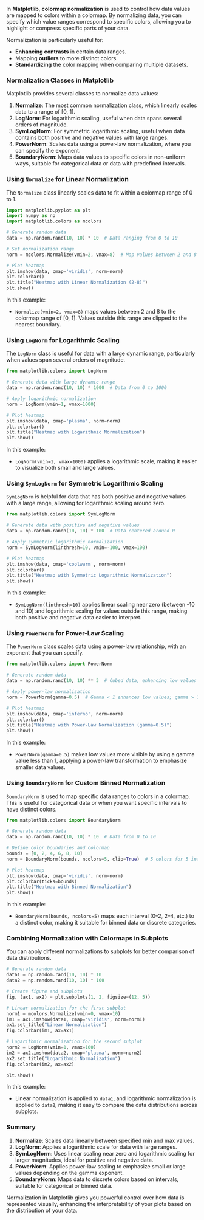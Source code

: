 In **Matplotlib**, **colormap normalization** is used to control how data values are mapped to colors within a colormap. By normalizing data, you can specify which value ranges correspond to specific colors, allowing you to highlight or compress specific parts of your data.

Normalization is particularly useful for:
- **Enhancing contrasts** in certain data ranges.
- Mapping **outliers** to more distinct colors.
- **Standardizing** the color mapping when comparing multiple datasets.

### Normalization Classes in Matplotlib

Matplotlib provides several classes to normalize data values:

1. **Normalize**: The most common normalization class, which linearly scales data to a range of [0, 1].
2. **LogNorm**: For logarithmic scaling, useful when data spans several orders of magnitude.
3. **SymLogNorm**: For symmetric logarithmic scaling, useful when data contains both positive and negative values with large ranges.
4. **PowerNorm**: Scales data using a power-law normalization, where you can specify the exponent.
5. **BoundaryNorm**: Maps data values to specific colors in non-uniform ways, suitable for categorical data or data with predefined intervals.

### Using `Normalize` for Linear Normalization

The `Normalize` class linearly scales data to fit within a colormap range of 0 to 1.

```python
import matplotlib.pyplot as plt
import numpy as np
import matplotlib.colors as mcolors

# Generate random data
data = np.random.rand(10, 10) * 10  # Data ranging from 0 to 10

# Set normalization range
norm = mcolors.Normalize(vmin=2, vmax=8)  # Map values between 2 and 8 to colormap range

# Plot heatmap
plt.imshow(data, cmap='viridis', norm=norm)
plt.colorbar()
plt.title("Heatmap with Linear Normalization (2-8)")
plt.show()
```

In this example:
- `Normalize(vmin=2, vmax=8)` maps values between 2 and 8 to the colormap range of [0, 1]. Values outside this range are clipped to the nearest boundary.

### Using `LogNorm` for Logarithmic Scaling

The `LogNorm` class is useful for data with a large dynamic range, particularly when values span several orders of magnitude.

```python
from matplotlib.colors import LogNorm

# Generate data with large dynamic range
data = np.random.rand(10, 10) * 1000  # Data from 0 to 1000

# Apply logarithmic normalization
norm = LogNorm(vmin=1, vmax=1000)

# Plot heatmap
plt.imshow(data, cmap='plasma', norm=norm)
plt.colorbar()
plt.title("Heatmap with Logarithmic Normalization")
plt.show()
```

In this example:
- `LogNorm(vmin=1, vmax=1000)` applies a logarithmic scale, making it easier to visualize both small and large values.

### Using `SymLogNorm` for Symmetric Logarithmic Scaling

`SymLogNorm` is helpful for data that has both positive and negative values with a large range, allowing for logarithmic scaling around zero.

```python
from matplotlib.colors import SymLogNorm

# Generate data with positive and negative values
data = np.random.randn(10, 10) * 100  # Data centered around 0

# Apply symmetric logarithmic normalization
norm = SymLogNorm(linthresh=10, vmin=-100, vmax=100)

# Plot heatmap
plt.imshow(data, cmap='coolwarm', norm=norm)
plt.colorbar()
plt.title("Heatmap with Symmetric Logarithmic Normalization")
plt.show()
```

In this example:
- `SymLogNorm(linthresh=10)` applies linear scaling near zero (between -10 and 10) and logarithmic scaling for values outside this range, making both positive and negative data easier to interpret.

### Using `PowerNorm` for Power-Law Scaling

The `PowerNorm` class scales data using a power-law relationship, with an exponent that you can specify.

```python
from matplotlib.colors import PowerNorm

# Generate random data
data = np.random.rand(10, 10) ** 3  # Cubed data, enhancing low values

# Apply power-law normalization
norm = PowerNorm(gamma=0.5)  # Gamma < 1 enhances low values; gamma > 1 compresses them

# Plot heatmap
plt.imshow(data, cmap='inferno', norm=norm)
plt.colorbar()
plt.title("Heatmap with Power-Law Normalization (gamma=0.5)")
plt.show()
```

In this example:
- `PowerNorm(gamma=0.5)` makes low values more visible by using a gamma value less than 1, applying a power-law transformation to emphasize smaller data values.

### Using `BoundaryNorm` for Custom Binned Normalization

`BoundaryNorm` is used to map specific data ranges to colors in a colormap. This is useful for categorical data or when you want specific intervals to have distinct colors.

```python
from matplotlib.colors import BoundaryNorm

# Generate random data
data = np.random.rand(10, 10) * 10  # Data from 0 to 10

# Define color boundaries and colormap
bounds = [0, 2, 4, 6, 8, 10]
norm = BoundaryNorm(bounds, ncolors=5, clip=True)  # 5 colors for 5 intervals

# Plot heatmap
plt.imshow(data, cmap='viridis', norm=norm)
plt.colorbar(ticks=bounds)
plt.title("Heatmap with Binned Normalization")
plt.show()
```

In this example:
- `BoundaryNorm(bounds, ncolors=5)` maps each interval (0–2, 2–4, etc.) to a distinct color, making it suitable for binned data or discrete categories.

### Combining Normalization with Colormaps in Subplots

You can apply different normalizations to subplots for better comparison of data distributions.

```python
# Generate random data
data1 = np.random.rand(10, 10) * 10
data2 = np.random.rand(10, 10) * 100

# Create figure and subplots
fig, (ax1, ax2) = plt.subplots(1, 2, figsize=(12, 5))

# Linear normalization for the first subplot
norm1 = mcolors.Normalize(vmin=0, vmax=10)
im1 = ax1.imshow(data1, cmap='viridis', norm=norm1)
ax1.set_title("Linear Normalization")
fig.colorbar(im1, ax=ax1)

# Logarithmic normalization for the second subplot
norm2 = LogNorm(vmin=1, vmax=100)
im2 = ax2.imshow(data2, cmap='plasma', norm=norm2)
ax2.set_title("Logarithmic Normalization")
fig.colorbar(im2, ax=ax2)

plt.show()
```

In this example:
- Linear normalization is applied to `data1`, and logarithmic normalization is applied to `data2`, making it easy to compare the data distributions across subplots.

### Summary

1. **Normalize**: Scales data linearly between specified min and max values.
2. **LogNorm**: Applies a logarithmic scale for data with large ranges.
3. **SymLogNorm**: Uses linear scaling near zero and logarithmic scaling for larger magnitudes, ideal for positive and negative data.
4. **PowerNorm**: Applies power-law scaling to emphasize small or large values depending on the gamma exponent.
5. **BoundaryNorm**: Maps data to discrete colors based on intervals, suitable for categorical or binned data.

Normalization in Matplotlib gives you powerful control over how data is represented visually, enhancing the interpretability of your plots based on the distribution of your data.
